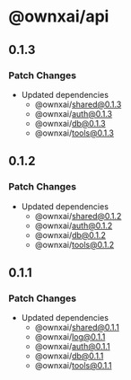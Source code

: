 # @ownxai/api

## 0.1.3

### Patch Changes

- Updated dependencies
  - @ownxai/shared@0.1.3
  - @ownxai/auth@0.1.3
  - @ownxai/db@0.1.3
  - @ownxai/tools@0.1.3

## 0.1.2

### Patch Changes

- Updated dependencies
  - @ownxai/shared@0.1.2
  - @ownxai/auth@0.1.2
  - @ownxai/db@0.1.2
  - @ownxai/tools@0.1.2

## 0.1.1

### Patch Changes

- Updated dependencies
  - @ownxai/shared@0.1.1
  - @ownxai/log@0.1.1
  - @ownxai/auth@0.1.1
  - @ownxai/db@0.1.1
  - @ownxai/tools@0.1.1
